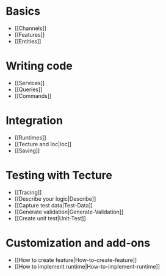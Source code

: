 
# Basics
 - [[Channels]]
 - [[Features]]
 - [[Entities]]
# Writing code
 - [[Services]]
 - [[Queries]]
 - [[Commands]]
# Integration
 - [[Runtimes]]
 - [[Tecture and Ioc|Ioc]]
 - [[Saving]]
# Testing with Tecture 
 - [[Tracing]]
 - [[Describe your logic|Describe]]
 - [[Capture test data|Test-Data]]
 - [[Generate validation|Generate-Validation]]
 - [[Create unit test|Unit-Test]]
# Customization and add-ons
 - [[How to create feature|How-to-create-feature]] 
 - [[How to implement runtime|How-to-implement-runtime]] 